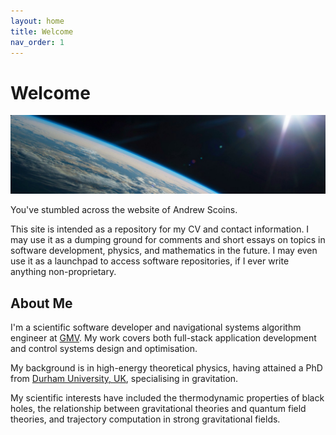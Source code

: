 ```yaml
---
layout: home
title: Welcome
nav_order: 1
---
```

# Welcome

![headshot](/resources/space_cover_2.jpg)

You've stumbled across the website of Andrew Scoins.

This site is intended as a repository for my CV and contact information.
I may use it as a dumping ground for comments and short essays
on topics in software development, physics, and mathematics in the future.
I may even use it as a launchpad to access software repositories,
if I ever write anything non-proprietary.

## About Me

I'm a scientific software developer and navigational systems algorithm
engineer at [GMV](https://www.gmv.com/en). My work covers both full-stack application development
and control systems design and optimisation.

My background is in high-energy theoretical physics,
having attained a PhD from [Durham University, UK](https://www.durham.ac.uk/departments/academic/mathematical-sciences/),
specialising in gravitation.

My scientific interests have included the thermodynamic properties of black holes,
the relationship between gravitational theories and quantum field theories,
and trajectory computation in strong gravitational fields.
